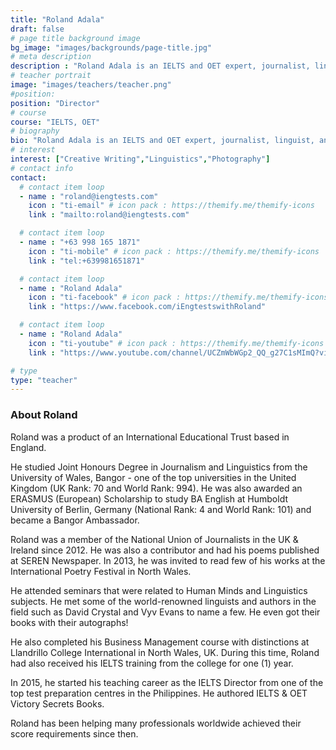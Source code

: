 ```yaml
---
title: "Roland Adala"
draft: false
# page title background image
bg_image: "images/backgrounds/page-title.jpg"
# meta description
description : "Roland Adala is an IELTS and OET expert, journalist, linguist, and the Founder of iEngtests. He is a certified IELTS teacher by Cambridge & IELTS Australia. Roland has been teaching IELTS since 2015. He graduated in the UK with Distinctions."
# teacher portrait
image: "images/teachers/teacher.png"
#position:
position: "Director"
# course
course: "IELTS, OET"
# biography
bio: "Roland Adala is an IELTS and OET expert, journalist, linguist, and the Founder of iEngtests. He is a certified IELTS teacher by Cambridge & IELTS Australia. Roland has been teaching IELTS since 2015. He graduated in the UK with Distinctions."
# interest
interest: ["Creative Writing","Linguistics","Photography"]
# contact info
contact:
  # contact item loop
  - name : "roland@iengtests.com"
    icon : "ti-email" # icon pack : https://themify.me/themify-icons
    link : "mailto:roland@iengtests.com"

  # contact item loop
  - name : "+63 998 165 1871"
    icon : "ti-mobile" # icon pack : https://themify.me/themify-icons
    link : "tel:+639981651871"

  # contact item loop
  - name : "Roland Adala"
    icon : "ti-facebook" # icon pack : https://themify.me/themify-icons
    link : "https://www.facebook.com/iEngtestswithRoland"

  # contact item loop
  - name : "Roland Adala"
    icon : "ti-youtube" # icon pack : https://themify.me/themify-icons
    link : "https://www.youtube.com/channel/UCZmWbWGp2_QQ_g27C1sMImQ?view_as=subscriber"

# type
type: "teacher"
---
```


### About Roland

Roland was a product of an International Educational Trust based in England.

He studied Joint Honours Degree in Journalism and Linguistics from the University of Wales, Bangor - one of the top universities in the United Kingdom (UK Rank: 70 and World Rank: 994). He was also awarded an ERASMUS (European) Scholarship to study BA English at Humboldt University of Berlin, Germany (National Rank: 4 and World Rank: 101) and became a Bangor Ambassador.

Roland was a member of the National Union of Journalists in the UK & Ireland since 2012. He was also a contributor and had his poems published at SEREN Newspaper. In 2013, he was invited to read few of his works at the International Poetry Festival in North Wales.

He attended seminars that were related to Human Minds and Linguistics subjects. He met some of the world-renowned linguists and authors in the field such as David Crystal and Vyv Evans to name a few. He even got their books with their autographs!

He also completed his Business Management course with distinctions at Llandrillo College International in North Wales, UK. During this time, Roland had also received his IELTS training from the college for one (1) year.

In 2015, he started his teaching career as the IELTS Director from one of the top test preparation centres in the Philippines. He authored IELTS & OET Victory Secrets Books.

Roland has been helping many professionals worldwide achieved their score requirements since then.